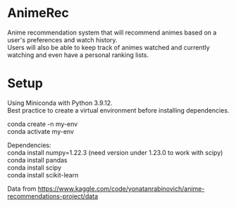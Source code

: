 # AnimeRec

Anime recommendation system that will recommend animes based on a user's preferences and watch history.\
Users will also be able to keep track of animes watched and currently watching and even have a personal ranking lists.


# Setup

Using Miniconda with Python 3.9.12.\
Best practice to create a virtual environment before installing dependencies.

conda create -n my-env\
conda activate my-env

Dependencies:\
conda install numpy=1.22.3 (need version under 1.23.0 to work with scipy)\
conda install pandas\
conda install scipy\
conda install scikit-learn

Data from https://www.kaggle.com/code/yonatanrabinovich/anime-recommendations-project/data
